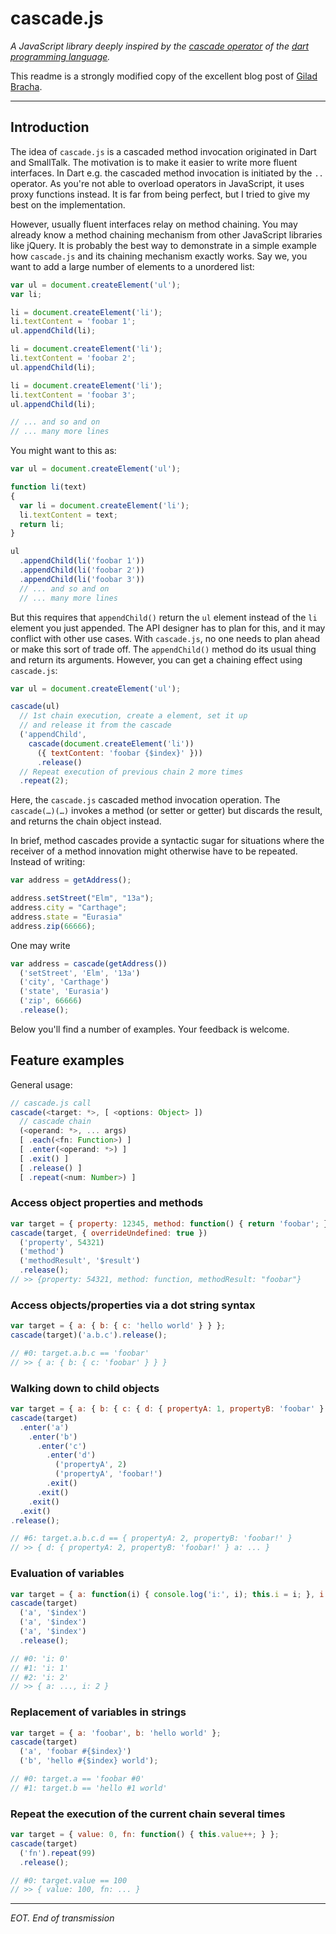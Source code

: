 # cascade.js

*A JavaScript library deeply inspired by the [cascade operator](https://www.dartlang.org/docs/spec/latest/dart-language-specification.html#h.30hsq2v14fk2)
of the [dart programming language](https://www.dartlang.org).*

This readme is a strongly modified copy of the excellent blog post of
[Gilad Bracha](http://news.dartlang.org/2012/02/method-cascades-in-dart-posted-by-gilad.html).

--------------------------------------------------------------------------------

## Introduction

The idea of `cascade.js` is a cascaded method invocation originated in
Dart and SmallTalk. The motivation is to make it easier to write more fluent
interfaces. In Dart e.g. the cascaded method invocation is initiated by the `..`
operator. As you're not able to overload operators in JavaScript, it uses proxy
functions instead. It is far from being perfect, but I tried to give my best
on the implementation.

However, usually fluent interfaces relay on method chaining. You may already
know a method chaining mechanism from other JavaScript libraries like jQuery.
It is probably the best way to demonstrate in a simple example how `cascade.js`
and its chaining mechanism exactly works. Say we, you want to add a large number
of elements to a unordered list:

```javascript
var ul = document.createElement('ul');
var li;

li = document.createElement('li');
li.textContent = 'foobar 1';
ul.appendChild(li);

li = document.createElement('li');
li.textContent = 'foobar 2';
ul.appendChild(li);

li = document.createElement('li');
li.textContent = 'foobar 3';
ul.appendChild(li);

// ... and so and on
// ... many more lines
```

You might want to this as:

```javascript
var ul = document.createElement('ul');

function li(text)
{
  var li = document.createElement('li');
  li.textContent = text;
  return li;
}

ul
  .appendChild(li('foobar 1'))
  .appendChild(li('foobar 2'))
  .appendChild(li('foobar 3'))
  // ... and so and on
  // ... many more lines
```

But this requires that `appendChild()` return the `ul` element instead of the
`li` element you just appended. The API designer has to plan for this, and it
may conflict with other use cases. With `cascade.js`, no one needs to plan
ahead or make this sort of trade off. The `appendChild()` method do its usual
thing and return its arguments. However, you can get a chaining effect using
`cascade.js`:

```javascript
var ul = document.createElement('ul');

cascade(ul)
  // 1st chain execution, create a element, set it up
  // and release it from the cascade
  ('appendChild',
    cascade(document.createElement('li'))
      ({ textContent: 'foobar {$index}' }))
      .release()
  // Repeat execution of previous chain 2 more times
  .repeat(2);
```
Here, the `cascade.js` cascaded method invocation operation. The `cascade(…)(…)`
invokes a method (or setter or getter) but discards the result, and returns the
chain object instead.

In brief, method cascades provide a syntactic sugar for situations where the
receiver of a method innovation might otherwise have to be repeated. Instead of
writing:

```javascript
var address = getAddress();

address.setStreet("Elm", "13a");
address.city = "Carthage";
address.state = "Eurasia"
address.zip(66666);
```

One may write

```javascript
var address = cascade(getAddress())
  ('setStreet', 'Elm', '13a')
  ('city', 'Carthage')
  ('state', 'Eurasia')
  ('zip', 66666)
  .release();
```

Below you'll find a number of examples. Your feedback is welcome.


## Feature examples

General usage:

```javascript
// cascade.js call
cascade(<target: *>, [ <options: Object> ])
  // cascade chain
  (<operand: *>, ... args)
  [ .each(<fn: Function>) ]
  [ .enter(<operand: *>) ]
  [ .exit() ]
  [ .release() ]
  [ .repeat(<num: Number>) ]
```


### Access object properties and methods
```javascript
var target = { property: 12345, method: function() { return 'foobar'; } };
cascade(target, { overrideUndefined: true })
  ('property', 54321)
  ('method')
  ('methodResult', '$result')
  .release();
// >> {property: 54321, method: function, methodResult: "foobar"}
```

### Access objects/properties via a dot string syntax
```javascript
var target = { a: { b: { c: 'hello world' } } };
cascade(target)('a.b.c').release();

// #0: target.a.b.c == 'foobar'
// >> { a: { b: { c: 'foobar' } } }
```

### Walking down to child objects
```javascript
var target = { a: { b: { c: { d: { propertyA: 1, propertyB: 'foobar' } } } } };
cascade(target)
  .enter('a')
    .enter('b')
      .enter('c')
        .enter('d')
          ('propertyA', 2)
          ('propertyA', 'foobar!')
        .exit()
      .exit()
    .exit()
  .exit()
.release();

// #6: target.a.b.c.d == { propertyA: 2, propertyB: 'foobar!' }
// >> { d: { propertyA: 2, propertyB: 'foobar!' } a: ... }
```

### Evaluation of variables
```javascript
var target = { a: function(i) { console.log('i:', i); this.i = i; }, i: 0 };
cascade(target)
  ('a', '$index')
  ('a', '$index')
  ('a', '$index')
  .release();

// #0: 'i: 0'
// #1: 'i: 1'
// #2: 'i: 2'
// >> { a: ..., i: 2 }
```

### Replacement of variables in strings
```javascript
var target = { a: 'foobar', b: 'hello world' };
cascade(target)
  ('a', 'foobar #{$index}')
  ('b', 'hello #{$index} world');

// #0: target.a == 'foobar #0'
// #1: target.b == 'hello #1 world'
```

### Repeat the execution of the current chain several times
```javascript
var target = { value: 0, fn: function() { this.value++; } };
cascade(target)
  ('fn').repeat(99)
  .release();

// #0: target.value == 100
// >> { value: 100, fn: ... }
```

--------------------------------------------------------------------------------

*EOT. End of transmission*
